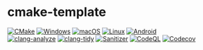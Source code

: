 # cmake-template

[![CMake](https://github.com/mikay1337/cmake-template/actions/workflows/cmake-multi-platform.yml/badge.svg)](https://github.com/mikay1337/cmake-template/actions/workflows/cmake-multi-platform.yml)
[![Windows](https://github.com/mikay1337/cmake-template/actions/workflows/windows.yml/badge.svg)](https://github.com/mikay1337/cmake-template/actions/workflows/windows.yml)
[![macOS](https://github.com/mikay1337/cmake-template/actions/workflows/macos.yml/badge.svg)](https://github.com/mikay1337/cmake-template/actions/workflows/macos.yml)
[![Linux](https://github.com/mikay1337/cmake-template/actions/workflows/linux.yml/badge.svg)](https://github.com/mikay1337/cmake-template/actions/workflows/linux.yml)
[![Android](https://github.com/mikay1337/cmake-template/actions/workflows/android.yml/badge.svg)](https://github.com/mikay1337/cmake-template/actions/workflows/android.yml)
<br>
[![clang-analyze](https://github.com/mikay1337/cmake-template/actions/workflows/clang-analyze.yml/badge.svg)](https://github.com/mikay1337/cmake-template/actions/workflows/clang-analyze.yml)
[![clang-tidy](https://github.com/mikay1337/cmake-template/actions/workflows/clang-tidy.yml/badge.svg)](https://github.com/mikay1337/cmake-template/actions/workflows/clang-tidy.yml)
[![Sanitizer](https://github.com/mikay1337/cmake-template/actions/workflows/sanitizer.yml/badge.svg)](https://github.com/mikay1337/cmake-template/actions/workflows/sanitizer.yml)
[![CodeQL](https://github.com/mikay1337/cmake-template/actions/workflows/codeql-analysis.yml/badge.svg)](https://github.com/mikay1337/cmake-template/actions/workflows/codeql-analysis.yml)
[![Codecov][codecov-badge]][codecov-link]










[codecov-badge]:   https://codecov.io/gh/mikay1337/cmake-template/branch/main/graph/badge.svg
[codecov-link]:    https://codecov.io/gh/mikay1337/cmake-template